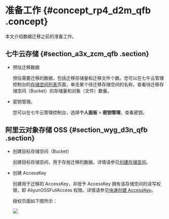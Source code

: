 # 准备工作 {#concept_rp4_d2m_qfb .concept}

本文介绍数据迁移之前的准备工作。

## 七牛云存储 {#section_a3x_zcm_qfb .section}

-   预估迁移数据

    预估需要迁移的数据，包括迁移存储量和迁移文件个数。您可以在七牛云管理控制台的[存储空间列表](https://portal.qiniu.com/bucket)页面，单击某个待迁移存储空间的名称，查看待迁移存储空间（Bucket）的存储量和对象（文件）数量。

-   密钥管理。

    您可以在七牛云管理控制台，选择**个人面板** \> **密钥管理**，查看密钥。


## 阿里云对象存储 OSS {#section_wyg_d3n_qfb .section}

-   创建目标存储空间（Bucket）

    创建目标存储空间，用于存放迁移的数据。详情请参见[创建存储空间](../cn.zh-CN/快速入门/创建存储空间.md#)。

-   创建 AccessKey

    创建用于迁移的 AccessKey，并授予 AccessKey 拥有该存储空间的读写权限，即 AliyunOSSFullAccess 权限。详情请参见[快速创建 AccessKey](../../../../../cn.zh-CN/通用参考/创建AccessKey.md#section_ow5_3jq_4fb)。

    授权页面如下图所示：

    ![](http://static-aliyun-doc.oss-cn-hangzhou.aliyuncs.com/assets/img/40482/154104306121187_zh-CN.png)


